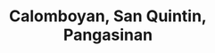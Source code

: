 ---
title: Calomboyan, San Quintin, Pangasinan
url: /calomboyan-san-quintin-pangasinan/
latitude: 15.98
longitude: 120.814
---